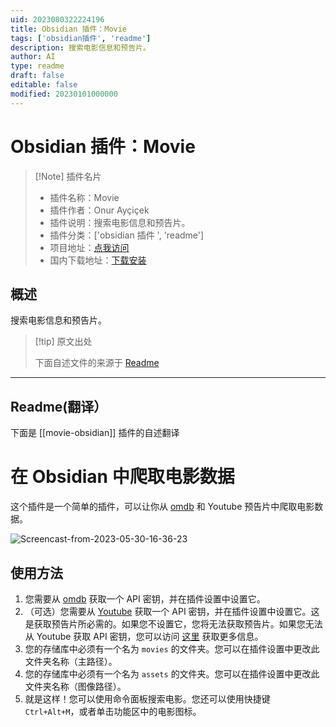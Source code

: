 ```yaml
---
uid: 2023080322224196
title: Obsidian 插件：Movie
tags: ['obsidian插件', 'readme']
description: 搜索电影信息和预告片。
author: AI
type: readme
draft: false
editable: false
modified: 20230101000000
---
```


# Obsidian 插件：Movie

> [!Note] 插件名片
> - 插件名称：Movie
> - 插件作者：Onur Ayçiçek
> - 插件说明：搜索电影信息和预告片。
> - 插件分类：['obsidian 插件 ', 'readme']
> - 项目地址：[点我访问](https://github.com/onuraycicek/obsidian-movie)
> - 国内下载地址：[下载安装](https://pkmer.cn/products/plugin/pluginMarket/?movie-obsidian)

## 概述

搜索电影信息和预告片。

> [!tip] 原文出处
>
>下面自述文件的来源于 [Readme](https://ghproxy.net/https://raw.githubusercontent.com/onuraycicek/obsidian-movie/master/README.md)
>

---

## Readme(翻译）

下面是 [[movie-obsidian]] 插件的自述翻译

# 在 Obsidian 中爬取电影数据

这个插件是一个简单的插件，可以让你从 [omdb](https://www.omdbapi.com/) 和 Youtube 预告片中爬取电影数据。

![Screencast-from-2023-05-30-16-36-23](https://github.com/onuraycicek/obsidian-movie/assets/87834696/c66504b0-e85a-48e6-a38a-b694dfa68962)

## 使用方法

1. 您需要从 [omdb](https://www.omdbapi.com/apikey.aspx) 获取一个 API 密钥，并在插件设置中设置它。
2. （可选）您需要从 [Youtube](https://console.cloud.google.com/apis/credentials) 获取一个 API 密钥，并在插件设置中设置它。这是获取预告片所必需的。如果您不设置它，您将无法获取预告片。如果您无法从 Youtube 获取 API 密钥，您可以访问 [这里](https://developers.google.com/youtube/v3/getting-started) 获取更多信息。
3. 您的存储库中必须有一个名为 `movies` 的文件夹。您可以在插件设置中更改此文件夹名称（主路径）。
4. 您的存储库中必须有一个名为 `assets` 的文件夹。您可以在插件设置中更改此文件夹名称（图像路径）。
5. 就是这样！您可以使用命令面板搜索电影。您还可以使用快捷键 `Ctrl+Alt+M`，或者单击功能区中的电影图标。



